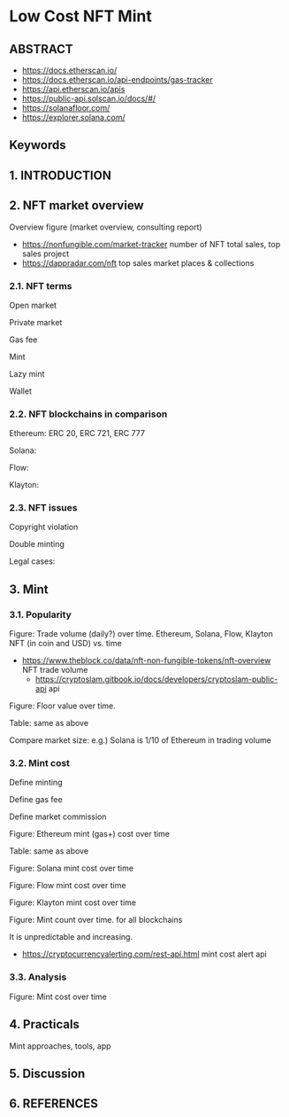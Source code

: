 # Low Cost NFT Mint

## ABSTRACT

- https://docs.etherscan.io/
- https://docs.etherscan.io/api-endpoints/gas-tracker
- https://api.etherscan.io/apis
- https://public-api.solscan.io/docs/#/
- https://solanafloor.com/
- https://explorer.solana.com/

## Keywords

## 1. INTRODUCTION

## 2. NFT market overview

Overview figure (market overview, consulting report)

- https://nonfungible.com/market-tracker number of NFT total sales, top sales project
- https://dappradar.com/nft top sales market places & collections

### 2.1. NFT terms

Open market

Private market

Gas fee

Mint

Lazy mint

Wallet

### 2.2. NFT blockchains in comparison

Ethereum: ERC 20, ERC 721, ERC 777

Solana:

Flow:

Klayton:

### 2.3. NFT issues

Copyright violation

Double minting

Legal cases:

## 3. Mint

### 3.1. Popularity

Figure: Trade volume (daily?) over time. Ethereum, Solana, Flow, Klayton NFT (in coin and USD) vs. time

- https://www.theblock.co/data/nft-non-fungible-tokens/nft-overview NFT trade volume
  - https://cryptoslam.gitbook.io/docs/developers/cryptoslam-public-api api

Figure: Floor value over time. 

Table: same as above

Compare market size: e.g.) Solana is 1/10 of Ethereum in trading volume

### 3.2. Mint cost

Define minting

Define gas fee

Define market commission

 

Figure: Ethereum mint (gas+) cost over time

Table: same as above

 

Figure: Solana mint cost over time

Figure: Flow mint cost over time

Figure: Klayton mint cost over time



Figure: Mint count over time. for all blockchains

It is unpredictable and increasing.



- https://cryptocurrencyalerting.com/rest-api.html mint cost alert api

### 3.3. Analysis

Figure: Mint cost over time

## 4. Practicals

Mint approaches, tools, app

## 5. Discussion

## 6. REFERENCES

